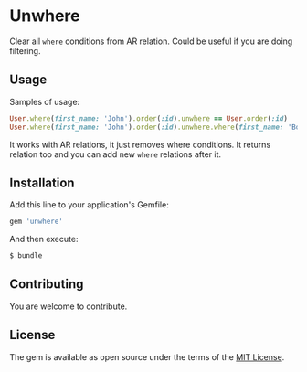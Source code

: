 # Unwhere

Clear all `where` conditions from AR relation. Could be useful if you are doing filtering.

## Usage

Samples of usage:

```ruby
User.where(first_name: 'John').order(:id).unwhere == User.order(:id)
User.where(first_name: 'John').order(:id).unwhere.where(first_name: 'Bob') == User.order(:id).where(first_name: 'Bob')
```

It works with AR relations, it just removes where conditions. It returns relation too and you can add new `where` relations after it.

## Installation

Add this line to your application's Gemfile:

```ruby
gem 'unwhere'
```

And then execute:
```bash
$ bundle
```

## Contributing

You are welcome to contribute.

## License
The gem is available as open source under the terms of the [MIT License](https://opensource.org/licenses/MIT).
